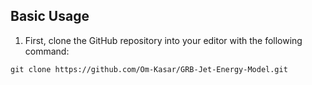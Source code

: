 ## Basic Usage

1. First, clone the GitHub repository into your editor with the following command:

``` 
git clone https://github.com/Om-Kasar/GRB-Jet-Energy-Model.git
```